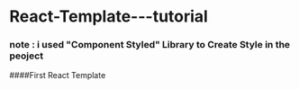 # React-Template---tutorial
### note : i used "Component Styled" Library to Create Style in the peoject
####First React Template
